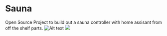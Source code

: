 # Sauna
Open Source Project to build out a sauna controller with home assisant from off the shelf parts. 
![Alt text](./controllers_brief.svg)
<img src="./controllers_brief.svg">
